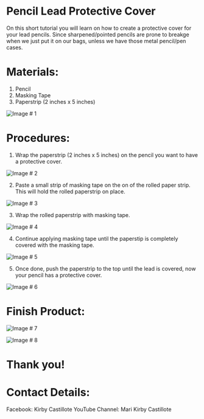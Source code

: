 # Pencil Lead Protective Cover

On this short tutorial you will learn on how to create a protective cover for your lead pencils. Since sharpened/pointed pencils are prone to breakge when we just put it on our bags, unless we have those metal pencil/pen cases.

# Materials:

1) Pencil
2) Masking Tape
3) Paperstrip (2 inches x 5 inches)

![Image # 1](https://github.com/kirbsraspberrypi/pencil-cover/blob/master/pencil-cover-images/001.jpg)

# Procedures:

1) Wrap the paperstrip (2 inches x 5 inches) on the pencil you want to have a protective cover.

![Image # 2](https://github.com/kirbsraspberrypi/pencil-cover/blob/master/pencil-cover-images/002.jpg)

2) Paste a small strip of masking tape on the on of the rolled paper strip. This will hold the rolled paperstrip on place.

![Image # 3](https://github.com/kirbsraspberrypi/pencil-cover/blob/master/pencil-cover-images/003.jpg)

3) Wrap the rolled paperstrip with masking tape.  

![Image # 4](https://github.com/kirbsraspberrypi/pencil-cover/blob/master/pencil-cover-images/004.jpg)

4) Continue applying masking tape until the paperstip is completely covered with the masking tape.

![Image # 5](https://github.com/kirbsraspberrypi/pencil-cover/blob/master/pencil-cover-images/005.jpg)

5) Once done, push the paperstrip to the top until the lead is covered, now your pencil has a protective cover.

![Image # 6](https://github.com/kirbsraspberrypi/pencil-cover/blob/master/pencil-cover-images/006.jpg)

# Finish Product:

![Image # 7](https://github.com/kirbsraspberrypi/pencil-cover/blob/master/pencil-cover-images/007.jpg)

![Image # 8](https://github.com/kirbsraspberrypi/pencil-cover/blob/master/pencil-cover-images/008.jpg)

# Thank you!

# Contact Details:

Facebook: Kirby Castillote
YouTube Channel: Mari Kirby Castillote
